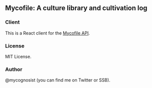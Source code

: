 ## Mycofile: A culture library and cultivation log

### Client

This is a React client for the [Mycofile API](https://github.com/mycognosist/mycofile-api).

### License

MIT License.

### Author

@mycognosist (you can find me on Twitter or SSB).
